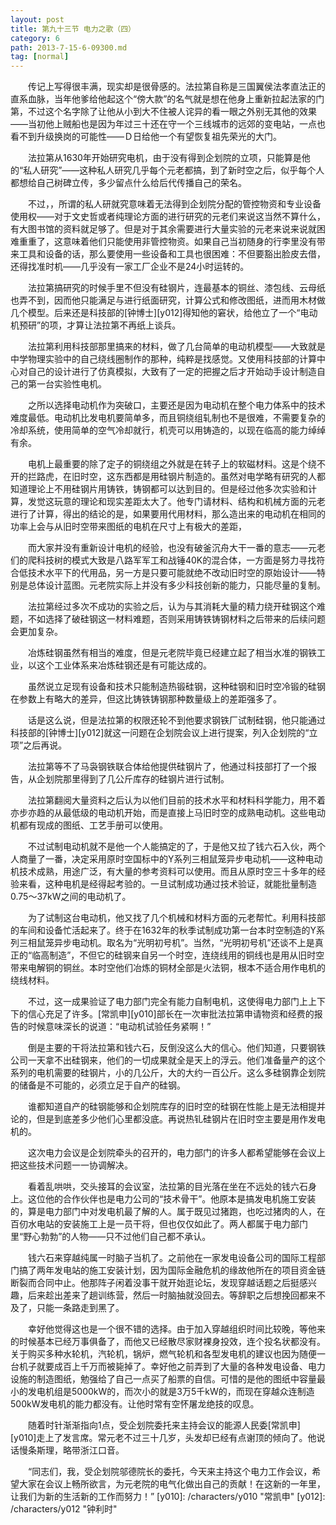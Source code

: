 ```yaml
---
layout: post
title: 第九十三节 电力之歌（四）
category: 6
path: 2013-7-15-6-09300.md
tag: [normal]
---
```


　　传记上写得很丰满，现实却是很骨感的。法拉第自称是三国翼侯法孝直法正的直系血脉，当年他爹给他起这个“傍大款”的名气就是想在他身上重新拉起法家的门第，不过这个名字除了让他从小到大不住被人诧异的看一眼之外别无其他的效果——当初他上贼船也是因为年过三十还在守一个三线城市的远郊的变电站，一点也看不到升级换岗的可能性——Ｄ日给他一个有望恢复祖先荣光的大门。

　　法拉第从1630年开始研究电机，由于没有得到企划院的立项，只能算是他的“私人研究”——这种私人研究几乎每个元老都搞，到了新时空之后，似乎每个人都想给自己树碑立传，多少留点什么给后代传播自己的荣名。

　　不过，，所谓的私人研就究意味着无法得到企划院分配的管控物资和专业设备使用权——对于文史哲或者纯理论方面的进行研究的元老们来说这当然不算什么，有大图书馆的资料就足够了。但是对于其余需要进行大量实验的元老来说来说就困难重重了，这意味着他们只能使用非管控物资。如果自己当初随身的行李里没有带来工具和设备的话，那么要使用一些设备和工具也很困难：不但要豁出脸皮去借，还得找准时机——几乎没有一家工厂企业不是24小时运转的。

　　法拉第搞研究的时候手里不但没有硅钢片，连最基本的铜丝、漆包线、云母纸也弄不到，因而他只能满足与进行纸面研究，计算公式和修改图纸，进而用木材做几个模型。后来还是科技部的[钟博士][y012]得知他的窘状，给他立了一个“电动机预研”的项，才算让法拉第不再纸上谈兵。

　　法拉第利用科技部那里搞来的材料，做了几台简单的电动机模型——大致就是中学物理实验中的自己绕线圈制作的那种，纯粹是找感觉。又使用科技部的计算中心对自己的设计进行了仿真模拟，大致有了一定的把握之后才开始动手设计制造自己的第一台实验性电机。

　　之所以选择电动机作为突破口，主要还是因为电动机在整个电力体系中的技术难度最低。电动机比发电机要简单多，而且铜绕组轧制也不是很难，不需要复杂的冷却系统，使用简单的空气冷却就行，机壳可以用铸造的，以现在临高的能力绰绰有余。

　　电机上最重要的除了定子的铜绕组之外就是在转子上的软磁材料。这是个绕不开的拦路虎，在旧时空，这东西都是用硅钢片制造的。虽然对电学略有研究的人都知道理论上不用硅钢片用铸铁，铸钢都可以达到目的。但是经过他多次实验和计算，发觉这玩意的理论和现实差距太大了。他专门请材料、结构和机械方面的元老进行了计算，得出的结论的是，如果要用代用材料，那么造出来的电动机在相同的功率上会与从旧时空带来图纸的电机在尺寸上有极大的差距，

　　而大家并没有重新设计电机的经验，也没有破釜沉舟大干一番的意志——元老们的爬科技树的模式大致是八路军军工和战锤40K的混合体，一方面是努力寻找符合低技术水平下的代用品，另一方是只要可能就绝不改动旧时空的原始设计——特别是总体设计蓝图。元老院实际上并没有多少科技创新的能力，只能尽量的复制。

　　法拉第经过多次不成功的实验之后，认为与其消耗大量的精力绕开硅钢这个难题，不如选择了破硅钢这一材料难题，否则采用铸铁铸钢材料之后带来的后续问题会更加复杂。

　　冶炼硅钢虽然有相当的难度，但是元老院毕竟已经建立起了相当水准的钢铁工业，以这个工业体系来冶炼硅钢还是有可能达成的。

　　虽然说立足现有设备和技术只能制造热锻硅钢，这种硅钢和旧时空冷锻的硅钢在参数上有略大的差异，但这比铸铁铸钢那种数量级上的差距强多了。

　　话是这么说，但是法拉第的权限还轮不到他要求钢铁厂试制硅钢，他只能通过科技部的[钟博士][y012]就这一问题在企划院会议上进行提案，列入企划院的“立项”之后再说。

　　法拉第等不了马袅钢铁联合体给他提供硅钢片了，他通过科技部打了一个报告，从企划院那里得到了几公斤库存的硅钢片进行试制。

　　法拉第翻阅大量资料之后认为以他们目前的技术水平和材料科学能力，用不着亦步亦趋的从最低级的电动机开始，而是直接上马旧时空的成熟电动机。这些电动机都有现成的图纸、工艺手册可以使用。

　　不过试制电动机就不是他一个人能搞定的了，于是他又拉了钱六石入伙，两个人商量了一番，决定采用原时空国标中的Y系列三相鼠笼异步电动机——这种电动机技术成熟，用途广泛，有大量的参考资料可以使用。而且从原时空三十多年的经验来看，这种电机是经得起考验的。一旦试制成功通过技术验证，就能批量制造0.75～37kW之间的电动机了。

　　为了试制这台电动机，他又找了几个机械和材料方面的元老帮忙。利用科技部的车间和设备忙活起来了。终于在1632年的秋季试制成功第一台本时空制造的Y系列三相鼠笼异步电动机。取名为“光明初号机”。当然，“光明初号机”还谈不上是真正的“临高制造”，不但它的硅钢来自另一个时空，连绕线用的铜线也是用从旧时空带来电解铜的铜丝。本时空他们冶炼的铜材全部是火法铜，根本不适合用作电机的绕线材料。

　　不过，这一成果验证了电力部门完全有能力自制电机，这使得电力部门上上下下的信心充足了许多。[常凯申][y010]部长在一次审批法拉第申请物资和经费的报告的时候意味深长的说道：“电动机试验任务紧啊！”

　　倒是主要的干将法拉第和钱六石，反倒没这么大的信心。他们知道，只要钢铁公司一天拿不出硅钢来，他们的一切成果就全是天上的浮云。他们准备量产的这个系列的电机需要的硅钢片，小的几公斤，大的大约一百公斤。这么多硅钢靠企划院的储备是不可能的，必须立足于自产的硅钢。

　　谁都知道自产的硅钢能够和企划院库存的旧时空的硅钢在性能上是无法相提并论的，但是到底差多少他们心里都没底。再说热钆硅钢片在旧时空主要是用作发电机的。

　　这次电力会议是企划院牵头的召开的，电力部门的许多人都希望能够在会议上把这些技术问题一一协调解决。

　　看着乱哄哄，交头接耳的会议室，法拉第的目光落在坐在不远处的钱六石身上。这位他的合作伙伴也是电力公司的“技术骨干”。他原本是搞发电机施工安装的，算是电力部门中对发电机最了解的人。属于既见过猪跑，也吃过猪肉的人，在百仞水电站的安装施工上是一员干将，但也仅仅如此了。两人都属于电力部门里“野心勃勃”的人物——只不过他们自己都不承认。

　　钱六石来穿越纯属一时脑子当机了。之前他在一家发电设备公司的国际工程部门搞了两年发电站的施工安装计划，因为国际金融危机的缘故他所在的项目资金链断裂而合同中止。他那阵子闲着没事干就开始逛论坛，发现穿越话题之后挺感兴趣，后来趁出差来了趟训练营，然后一时脑抽就没回去。等辞职之后想挽回都来不及了，只能一条路走到黑了。

　　幸好他觉得这也是一个很不错的选择。由于加入穿越组织时间比较晚，等他来的时候基本已经万事俱备了，而他又已经散尽家财裸身投效，连个投名状都没有。关于购买多种水轮机，汽轮机，锅炉，燃气轮机和各型发电机的建议也因为随便一台机子就要成百上千万而被毙掉了。幸好他之前弄到了大量的各种发电设备、电力设施的制造图纸，勉强给了自己一点买了船票的自信。可惜的是他的图纸中容量最小的发电机组是5000kW的，而次小的就是3万5千kW的，而现在穿越众连制造500kW发电机的能力都没有。让他时常有空怀屠龙绝技的叹息。

　　随着时针渐渐指向1点，受企划院委托来主持会议的能源人民委[常凯申][y010]走上了发言席。常元老不过三十几岁，头发却已经有点谢顶的倾向了。他说话慢条斯理，略带浙江口音。

　　“同志们，我，受企划院邬德院长的委托，今天来主持这个电力工作会议，希望大家在会议上畅所欲言，为元老院的电气化做出自己的贡献！在这新的一年里，让我们为新的生活新的工作而努力！”
[y010]: /characters/y010 "常凯申"
[y012]: /characters/y012 "钟利时"
